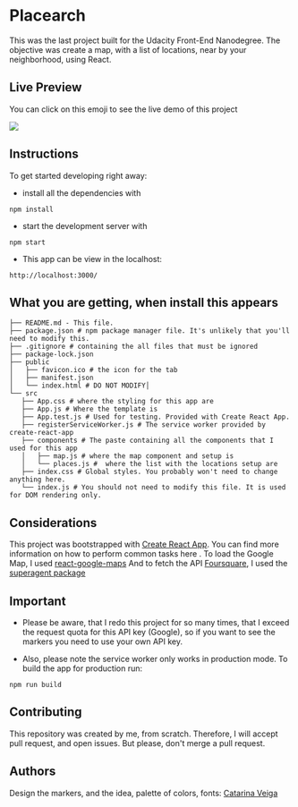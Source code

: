 # Placearch

This was the last project built for the Udacity Front-End Nanodegree. The objective was create a map, with a list of locations, near by your neighborhood, using React.

## Live Preview

You can click on this emoji to see the live demo of this project

<a href=""><img src="https://emojis.slackmojis.com/emojis/images/1471045859/870/mail.gif?1471045859"></a>

## Instructions
To get started developing right away:

* install all the dependencies with

`npm install`

* start the development server with

`npm start`

* This app can be view in the localhost: 

`http://localhost:3000/`

## What you are getting, when install this appears

````
├── README.md - This file.
├── package.json # npm package manager file. It's unlikely that you'll need to modify this.
├── .gitignore # containing the all files that must be ignored
├── package-lock.json
├── public
│   ├── favicon.ico # the icon for the tab
│   ├── manifest.json
│   └── index.html # DO NOT MODIFY│
└── src
   ├── App.css # where the styling for this app are
   ├── App.js # Where the template is
   ├── App.test.js # Used for testing. Provided with Create React App.
   ├── registerServiceWorker.js # The service worker provided by create-react-app
   ├── components # The paste containing all the components that I used for this app
   │   ├── map.js # where the map component and setup is
   │   └── places.js #  where the list with the locations setup are
   ├── index.css # Global styles. You probably won't need to change anything here.
   └── index.js # You should not need to modify this file. It is used for DOM rendering only.
````

## Considerations

This project was bootstrapped with <a href="https://github.com/facebook/create-react-app">Create React App</a>. You can find more information on how to perform common tasks here .
To load the Google Map, I used <a href="https://github.com/tomchentw/react-google-maps">react-google-maps</a>
And to fetch the API <a href="https://developer.foursquare.com/docs">Foursquare</a>, I used the <a href="https://www.npmjs.com/package/superagent">superagent package</a>

## Important

* Please be aware, that I redo this project for so many times, that I exceed the request quota for this API key (Google), so if you want to see the markers you need to use your own API key.

* Also, please note the service worker only works in production mode. To build the app for production run:

`npm run build`

## Contributing

This repository was created by me, from scratch. Therefore, I will accept pull request, and open issues. But please, don't merge a pull request.

## Authors

Design the markers, and the idea, palette of colors, fonts: <a href="https://github.com/cveiga819">Catarina Veiga</a>
